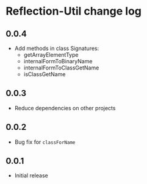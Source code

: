 # Reflection-Util change log

## 0.0.4

- Add methods in class Signatures:
   - getArrayElementType
   - internalFormToBinaryName
   - internalFormToClassGetName
   - isClassGetName

## 0.0.3

- Reduce dependencies on other projects

## 0.0.2

- Bug fix for `classForName`

## 0.0.1

- Initial release
